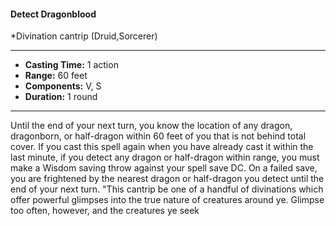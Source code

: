 #### Detect Dragonblood
*Divination cantrip (Druid,Sorcerer)
___
- **Casting Time:** 1 action
- **Range:** 60 feet
- **Components:** V, S
- **Duration:** 1 round
---
Until the end of your next turn, you know the
location of any dragon, dragonborn, or half-dragon
within 60 feet of you that is not behind total cover.
If you cast this spell again when you have already
cast it within the last minute, if you detect any
dragon or half-dragon within range, you must make
a Wisdom saving throw against your spell save DC.
On a failed save, you are frightened by the nearest
dragon or half-dragon you detect until the end of
your next turn.
"This cantrip be one of a handful of
divinations which offer powerful
glimpses into the true nature of
creatures around ye. Glimpse too often,
however, and the creatures ye seek
